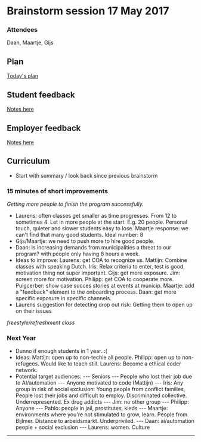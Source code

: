 # Brainstorm session 17 May 2017

### Attendees
Daan, Maartje, Gijs

## Plan
[Today's plan](https://github.com/HackYourFuture/curriculum/blob/master/brainstorm-17May2017.md)

## Student feedback
[Notes here](JackWaelAli-feedback.md)

## Employer feedback
[Notes here](EmployerFeedback-17May2017.md)

## Curriculum 
- Start with summary / look back since previous brainstorm

### 15 minutes of short improvements
*Getting more people to finish the program successfully.*
- Laurens:  often classes get smaller as time progresses. From 12 to sometimes 4. Let in more people at the start. E.g. 20 people. Personal touch, quieter and slower students easy to lose. Maartje response: we can't find that many good students. Ideal number: 8
- Gijs/Maartje: we need to push more to hire good people.
- Daan: Is increasing demands from municipalities a threat to our program? with people only having 8 hours a week. 
- Ideas to improve: Laurens: get COA to recognize us. Mattijn: Combine classes with speaking Dutch. Iris: Relax criteria to enter, test is good, motivation thing not super important. Gijs: get more exposure. Jim: screen more for motivation. Philipp: get COA to cooperate more. Puigcerber: show case succes stories at events at municip. Maartje: add a "feedback" element to the onboarding process. Daan: get more specific exposure in specific channels. 
- Laurens suggestion for detecting drop out risk: Getting them to open up on their issues

*freestyle/refreshment class*

### Next Year
- Dunno if enough students in 1 year. :(
- Ideas: Mattijn: open up to non-techie all people. Philipp: open up to non-refugees. Would like to teach still. Laurens: Become a ethical coder network. 
- Potential target audiences:
--- Seniors
--- People who lost their job due to AI/automation
--- Anyone motivated to code (Mattijn)
--- Iris: Any group in risk of social exclusion: Young people from conflict families, People lost their jobs and difficult to employ. Discriminated collective. Underrepresented. Ex drug addicts
--- Jim: no other group
--- Philipp: Anyone
--- Pablo: people in jail, prostitutes, kieds
--- Maartje: environments where you're not stimulated to grow, learn. People from Bijlmer. Distance to arbeidsmarkt. Underpriviled.
--- Daan: ai/automation people + social exclusion
--- Laurens: women. Culture


*********************************************





